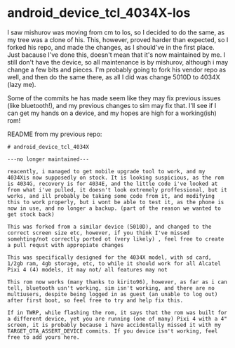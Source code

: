 # android_device_tcl_4034X-los

I saw mishurov was moving from cm to los, so I decided to do the same, as my tree was a clone of his. 
This, however, proved harder than expected, so I forked his repo, and made the changes, as I should've in the first place.
Just bacause I've done this, doesn't mean that it's now maintained by me. I still don't have the device, so all maintenance is by mishurov, although i may change a few bits and pieces.
I'm probably going to fork his vendor repo as well, and then do the same there, as all I did was change 5010D to 4034X (lazy me).

Some of the commits he has made seem like they may fix previous issues (like bluetooth!), and my  previous changes to sim may fix that.
I'll see if I can get my hands on a device, and my hopes are high for a working(ish) rom!


README from my previous repo:
```
# android_device_tcl_4034X

---no longer maintained---

reacently, i managed to get mobile upgrade tool to work, and my 4034Xis now supposedly on stock. It is looking suspicious, as the rom is 4034G, recovery is for 4034E, and the little code i've looked at from what i've pulled, it doesn't look extremely proffessional, but it works, and ill probably be taking some code from it, and modifying this to work properly, but i wont be able to test it, as the phone is now in use, and no longer a backup. (part of the reason we wanted to get stock back)

This was forked from a similar device (5010D), and changed to the correct screen size etc, however, if you think I've missed somehting/not correctly ported ot (very likely) , feel free to create a pull requst with appropiate changes

This was specifically designed for the 4034X model, with sd card, 1/2gb ram, 4gb storage, etc, to while it should work for all Alcatel Pixi 4 (4) models, it may not/ all features may not

This rom now works (many thanks to kirito96), however, as far as i can tell, bluetooth usn't working, sim isn't working, and there are no multiusers, despite being logged in as guest (an unable to log out) after first boot, so feel free to try and help fix this.

If in TWRP, while flashing the rom, it says that the rom was built for a different device, yet you are running (one of many) Pixi 4 with a 4" screen, it is probably because i have accidentally missed it with my TARGET_OTA_ASSERT_DEVICE commits. If you device isn't working, feel free to add yours here.
```
